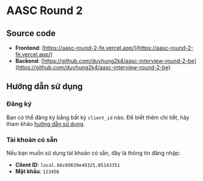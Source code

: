 # AASC Round 2

## Source code
- **Frontend**: [https://aasc-round-2-fe.vercel.app/](https://aasc-round-2-fe.vercel.app/)
- **Backend**: [https://github.com/duyhung2k4/aasc-interview-round-2-be](https://github.com/duyhung2k4/aasc-interview-round-2-be)



## Hướng dẫn sử dụng

### Đăng ký
Bạn có thể đăng ký bằng bất kỳ `client_id` nào. Để biết thêm chi tiết, hãy tham khảo [hướng dẫn sử dụng](https://docs.google.com/document/d/1JRMwgNyqOVDc3KEXA27JbmHMil94NEMl4fCULnYTcDY/edit?usp=sharing).

### Tài khoản có sẵn
Nếu bạn muốn sử dụng tài khoản có sẵn, đây là thông tin đăng nhập:



- **Client ID**: `local.66c69639e49325.05143351`
- **Mật khẩu**: `123456`